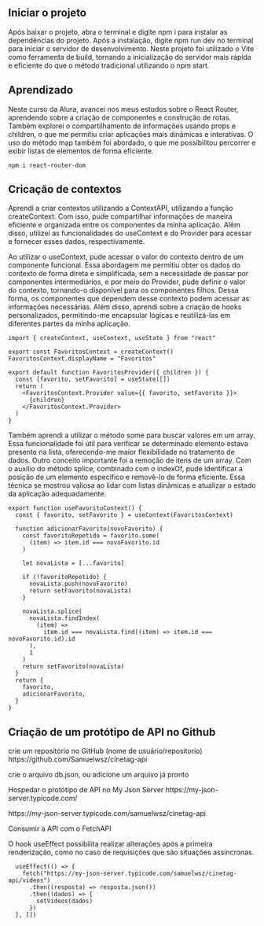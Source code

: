 <h2>Iniciar o projeto</h2>

<p>Após baixar o projeto, abra o terminal e digite npm i para instalar as dependências do projeto. Após a instalação, digite npm run dev no terminal para iniciar o servidor de desenvolvimento. Neste projeto foi utilizado o Vite como ferramenta de build, tornando a inicialização do servidor mais rápida e eficiente do que o método tradicional utilizando o npm start.
</p>

<h2>Aprendizado</h2>

<p>Neste curso da Alura, avancei nos meus estudos sobre o React Router, aprendendo sobre a criação de componentes e construção de rotas. Também explorei o compartilhamento de informações usando props e children, o que me permitiu criar aplicações mais dinâmicas e interativas. O uso do método map também foi abordado, o que me possibilitou percorrer e exibir listas de elementos de forma eficiente.
</p>

```
npm i react-router-dom
```

<h2>Cricação de contextos</h2>

<p>Aprendi a criar contextos utilizando a ContextAPI, utilizando a função createContext. Com isso, pude compartilhar informações de maneira eficiente e organizada entre os componentes da minha aplicação. Além disso, utilizei as funcionalidades do useContext e do Provider para acessar e fornecer esses dados, respectivamente. 
</p>

<p>Ao utilizar o useContext, pude acessar o valor do contexto dentro de um componente funcional. Essa abordagem me permitiu obter os dados do contexto de forma direta e simplificada, sem a necessidade de passar por componentes intermediários, e por meio do Provider, pude definir o valor do contexto, tornando-o disponível para os componentes filhos. Dessa forma, os componentes que dependem desse contexto podem acessar as informações necessárias. Além disso, aprendi sobre a criação de hooks personalizados, permitindo-me encapsular lógicas e reutilizá-las em diferentes partes da minha aplicação. 
</p>

```
import { createContext, useContext, useState } from "react"

export const FavoritosContext = createContext()
FavoritosContext.displayName = "Favoritos"

export default function FavoritosProvider({ children }) {
  const [favorito, setFavorito] = useState([])
  return (
    <FavoritosContext.Provider value={{ favorito, setFavorito }}>
      {children}
    </FavoritosContext.Provider>
  )
}
```

<p>Também aprendi a utilizar o método some para buscar valores em um array. Essa funcionalidade foi útil para verificar se determinado elemento estava presente na lista, oferecendo-me maior flexibilidade no tratamento de dados. Outro conceito importante foi a remoção de itens de um array. Com o auxílio do método splice, combinado com o indexOf, pude identificar a posição de um elemento específico e removê-lo de forma eficiente. Essa técnica se mostrou valiosa ao lidar com listas dinâmicas e atualizar o estado da aplicação adequadamente.
</p>

```
export function useFavoritoContext() {
  const { favorito, setFavorito } = useContext(FavoritosContext)

  function adicionarFavorito(novoFavorito) {
    const favoritoRepetido = favorito.some(
      (item) => item.id === novoFavorito.id
    )

    let novaLista = [...favorito]

    if (!favoritoRepetido) {
      novaLista.push(novoFavorito)
      return setFavorito(novaLista)
    }

    novaLista.splice(
      novaLista.findIndex(
        (item) =>
          item.id === novaLista.find((item) => item.id === novoFavorito.id).id
      ),
      1
    )
    return setFavorito(novaLista)
  }
  return {
    favorito,
    adicionarFavorito,
  }
}

```

<h2>Criação de um protótipo de API no Github </h2>

<p>crie um repositório no GitHub (nome de usuário/repositorio)
https://github.com/Samuelwsz/cinetag-api
</p>
<p>crie o arquivo db.json, ou adicione um arquivo já pronto
</p>
<p>Hospedar o protótipo de API no My Json Server https://my-json-server.typicode.com/  
</p>
<p>https://my-json-server.typicode.com/samuelwsz/cinetag-api</p>

<p>Consumir a API com o FetchAPI
</p>
<p>O hook useEffect possibilita realizar alterações após a primeira renderização, como no caso de requisições que são situações assíncronas.
</p>

```
  useEffect(() => {
    fetch("https://my-json-server.typicode.com/samuelwsz/cinetag-api/videos")
      .then((resposta) => resposta.json())
      .then((dados) => {
        setVideos(dados)
      })
  }, [])
```

<p></p>
